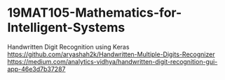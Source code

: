 # 19MAT105-Mathematics-for-Intelligent-Systems
Handwritten Digit Recognition using Keras
https://github.com/aryashah2k/Handwritten-Multiple-Digits-Recognizer
https://medium.com/analytics-vidhya/handwritten-digit-recognition-gui-app-46e3d7b37287
